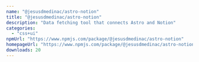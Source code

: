 ```yaml
---
name: "@jesusdmedinac/astro-notion"
title: "@jesusdmedinac/astro-notion"
description: "Data fetching tool that connects Astro and Notion"
categories:
  - "css+ui"
npmUrl: "https://www.npmjs.com/package/@jesusdmedinac/astro-notion"
homepageUrl: "https://www.npmjs.com/package/@jesusdmedinac/astro-notion"
downloads: 20
---
```

